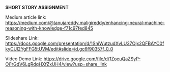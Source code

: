 **SHORT STORY ASSIGNMENT**

Medium article link:
https://medium.com/@tanujareddy.maligireddy/enhancing-neural-machine-reasoning-with-knowledge-f71c97fed845

Slideshare Link:
https://docs.google.com/presentation/d/1SniWutzudXvLU37Ojx2QFBAYC0fkyCUl2YgFFG5tUVM/edit#slide=id.gc6f90357f_0_0

Video Demo Link:
https://drive.google.com/file/d/1ZoeuQaZSyP-Oi1rGdV6LgRdqHXfZxUH4/view?usp=share_link